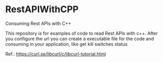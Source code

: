 # RestAPIWithCPP
Consuming Rest APIs with C++


This repository is for examples of code to read Rest APIs with c++. After you configure the url you can create a executable file for the code and consuming in your application, like get kill switches status


Ref.: https://curl.se/libcurl/c/libcurl-tutorial.html
